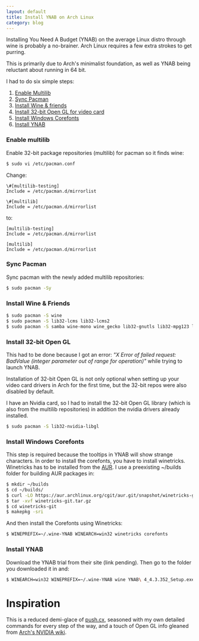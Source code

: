 ```yaml
---
layout: default
title: Install YNAB on Arch Linux
category: blog
---
```


Installing You Need A Budget (YNAB) on the average Linux distro through wine is probably a no-brainer. Arch Linux requires a few extra strokes to get purring.

This is primarily due to Arch's minimalist foundation, as well as YNAB being reluctant about running in 64 bit.

I had to do six simple steps:

1. [Enable Multilib](#enable-multilib)
1. [Sync Pacman](#sync-pacman)
1. [Install Wine & friends](#install-wine)
1. [Install 32-bit Open GL for video card](#install-open-gl)
1. [Install Windows Corefonts](#install-corefonts)
1. [Install YNAB](#install-ynab)

<a name="enable-multilib"></a>
### Enable multilib
Enable 32-bit package repositories (multilib) for pacman so it finds wine:

```sh
$ sudo vi /etc/pacman.conf
```
Change:

```aconf
\#[multilib-testing]
Include = /etc/pacman.d/mirrorlist

\#[multilib]
Include = /etc/pacman.d/mirrorlist
```
to:

```aconf
[multilib-testing]
Include = /etc/pacman.d/mirrorlist

[multilib]
Include = /etc/pacman.d/mirrorlist
```
<a name="sync-pacman"></a>
### Sync Pacman
Sync pacman with the newly added multilib repositories:

```sh
$ sudo pacman -Sy
```

<a name="install-wine"></a>
### Install Wine & Friends

```sh
$ sudo pacman -S wine
$ sudo pacman -S lib32-lcms lib32-lcms2
$ sudo pacman -S samba wine-mono wine_gecko lib32-gnutls lib32-mpg123 lib32-ncurses
```

<a name="install-open-gl"></a>
### Install 32-bit Open GL

This had to be done because I got an error: *"X Error of failed request:  BadValue (integer parameter out of range for operation)"* while trying to launch YNAB.

Installation of 32-bit Open GL is not only optional when setting up your video card drivers in Arch for the first time, but the 32-bit repos were also disabled by default.

I have an Nvidia card, so I had to install the 32-bit Open GL library (which is also from the multilib repositories) in addition the nvidia drivers already installed.

```sh
$ sudo pacman -S lib32-nvidia-libgl
```
<a name="install-corefonts"></a>
### Install Windows Corefonts

This step is required because the tooltips in YNAB will show strange characters. In order to install the corefonts, you have to install winetricks. Winetricks has to be installed from the [AUR](https://aur.archlinux.org/packages/winetricks-git/). I use a preexisting ~/builds folder for building AUR packages in:

```sh
$ mkdir ~/builds
$ cd ~/builds/
$ curl -LO https://aur.archlinux.org/cgit/aur.git/snapshot/winetricks-git.tar.gz
$ tar -xvf winetricks-git.tar.gz
$ cd winetricks-git
$ makepkg -sri
```

And then install the Corefonts using Winetricks:

```sh
$ WINEPREFIX=~/.wine-YNAB WINEARCH=win32 winetricks corefonts
```
<a name="install-ynab"></a>
### Install YNAB

Download the YNAB trial from their site (link pending). Then go to the folder you downloaded it in and:

```sh
$ WINEARCH=win32 WINEPREFIX=~/.wine-YNAB wine YNAB\ 4_4.3.352_Setup.exe
```
<a name="inspiration"></a>
# Inspiration

This is a reduced demi-glace of [push.cx](https://push.cx/2015/installing-you-need-a-budget-ynab-on-arch-linux), seasoned with my own detailed commands for every step of the way, and a touch of Open GL info gleaned from [Arch's NVIDIA wiki](https://wiki.archlinux.org/index.php/NVIDIA#Installing).

